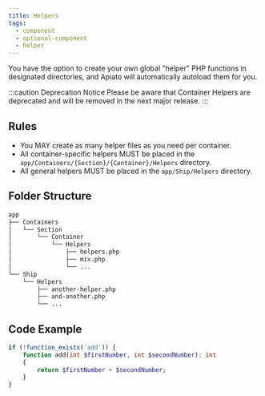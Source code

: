 ```yaml
---
title: Helpers
tags:
  - component
  - optional-component
  - helper
---
```


You have the option to create your own global "helper" PHP functions in designated directories, and Apiato will automatically autoload them for you.

:::caution Deprecation Notice
Please be aware that Container Helpers are deprecated and will be removed in the next major release.
:::

## Rules

- You MAY create as many helper files as you need per container.
- All container-specific helpers MUST be placed in the `app/Containers/{Section}/{Container}/Helpers` directory.
- All general helpers MUST be placed in the `app/Ship/Helpers` directory.

## Folder Structure

```markdown
app
├── Containers
│   └── Section
│       └── Container
│           └── Helpers
│               ├── helpers.php
│               ├── mix.php
│               └── ...
└── Ship
    └── Helpers
        ├── another-helper.php
        ├── and-another.php
        └── ...
```

## Code Example

```php
if (!function_exists('add')) {
    function add(int $firstNumber, int $secondNumber): int
    {
        return $firstNumber + $secondNumber;
    }
}
```
